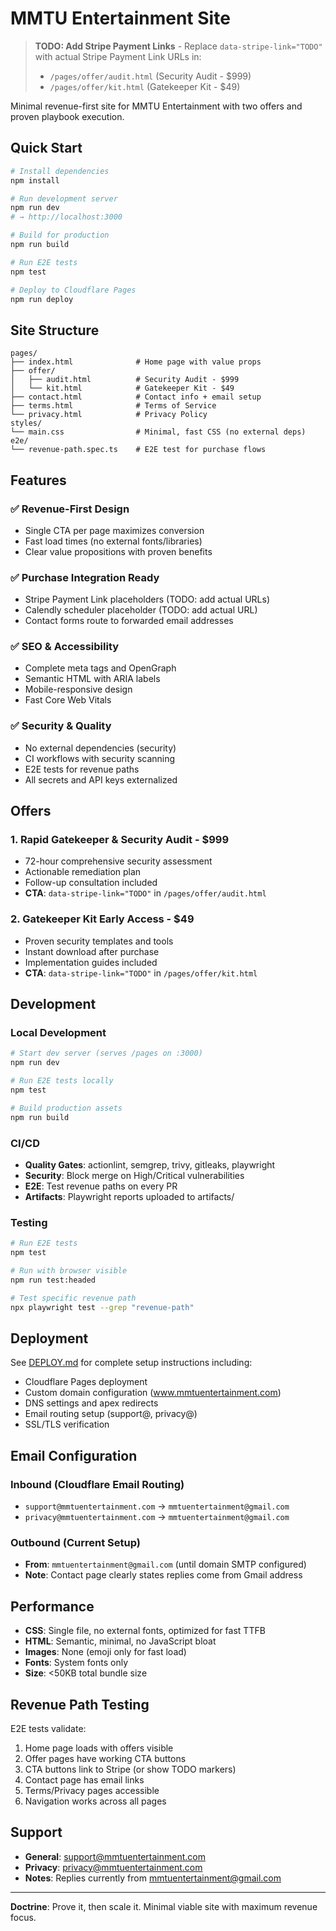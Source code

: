 # MMTU Entertainment Site

> **TODO: Add Stripe Payment Links** - Replace `data-stripe-link="TODO"` with actual Stripe Payment Link URLs in:
> - `/pages/offer/audit.html` (Security Audit - $999)
> - `/pages/offer/kit.html` (Gatekeeper Kit - $49)

Minimal revenue-first site for MMTU Entertainment with two offers and proven playbook execution.

## Quick Start

```bash
# Install dependencies
npm install

# Run development server
npm run dev
# → http://localhost:3000

# Build for production
npm run build

# Run E2E tests
npm test

# Deploy to Cloudflare Pages
npm run deploy
```

## Site Structure

```
pages/
├── index.html              # Home page with value props
├── offer/
│   ├── audit.html          # Security Audit - $999
│   └── kit.html            # Gatekeeper Kit - $49  
├── contact.html            # Contact info + email setup
├── terms.html              # Terms of Service
└── privacy.html            # Privacy Policy
styles/
└── main.css                # Minimal, fast CSS (no external deps)
e2e/
└── revenue-path.spec.ts    # E2E test for purchase flows
```

## Features

### ✅ Revenue-First Design
- Single CTA per page maximizes conversion
- Fast load times (no external fonts/libraries)
- Clear value propositions with proven benefits

### ✅ Purchase Integration Ready
- Stripe Payment Link placeholders (TODO: add actual URLs)
- Calendly scheduler placeholder (TODO: add actual URL) 
- Contact forms route to forwarded email addresses

### ✅ SEO & Accessibility
- Complete meta tags and OpenGraph
- Semantic HTML with ARIA labels
- Mobile-responsive design
- Fast Core Web Vitals

### ✅ Security & Quality
- No external dependencies (security)
- CI workflows with security scanning
- E2E tests for revenue paths
- All secrets and API keys externalized

## Offers

### 1. Rapid Gatekeeper & Security Audit - $999
- 72-hour comprehensive security assessment
- Actionable remediation plan
- Follow-up consultation included
- **CTA**: `data-stripe-link="TODO"` in `/pages/offer/audit.html`

### 2. Gatekeeper Kit Early Access - $49  
- Proven security templates and tools
- Instant download after purchase
- Implementation guides included
- **CTA**: `data-stripe-link="TODO"` in `/pages/offer/kit.html`

## Development

### Local Development
```bash
# Start dev server (serves /pages on :3000)
npm run dev

# Run E2E tests locally
npm test

# Build production assets
npm run build
```

### CI/CD
- **Quality Gates**: actionlint, semgrep, trivy, gitleaks, playwright
- **Security**: Block merge on High/Critical vulnerabilities
- **E2E**: Test revenue paths on every PR
- **Artifacts**: Playwright reports uploaded to artifacts/

### Testing
```bash
# Run E2E tests
npm test

# Run with browser visible
npm run test:headed

# Test specific revenue path
npx playwright test --grep "revenue-path"
```

## Deployment

See [DEPLOY.md](./DEPLOY.md) for complete setup instructions including:
- Cloudflare Pages deployment
- Custom domain configuration (www.mmtuentertainment.com)
- DNS settings and apex redirects
- Email routing setup (support@, privacy@)
- SSL/TLS verification

## Email Configuration

### Inbound (Cloudflare Email Routing)
- `support@mmtuentertainment.com` → `mmtuentertainment@gmail.com`
- `privacy@mmtuentertainment.com` → `mmtuentertainment@gmail.com`

### Outbound (Current Setup)
- **From**: `mmtuentertainment@gmail.com` (until domain SMTP configured)
- **Note**: Contact page clearly states replies come from Gmail address

## Performance

- **CSS**: Single file, no external fonts, optimized for fast TTFB
- **HTML**: Semantic, minimal, no JavaScript bloat
- **Images**: None (emoji only for fast load)
- **Fonts**: System fonts only
- **Size**: <50KB total bundle size

## Revenue Path Testing

E2E tests validate:
1. Home page loads with offers visible
2. Offer pages have working CTA buttons
3. CTA buttons link to Stripe (or show TODO markers)
4. Contact page has email links
5. Terms/Privacy pages accessible
6. Navigation works across all pages

## Support

- **General**: support@mmtuentertainment.com
- **Privacy**: privacy@mmtuentertainment.com
- **Notes**: Replies currently from mmtuentertainment@gmail.com

---

**Doctrine**: Prove it, then scale it. Minimal viable site with maximum revenue focus.